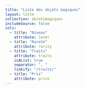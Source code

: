 ```yaml
---
title: "Liste des objets magiques"
layout: liste
collection: objetsmagiques
includeSource: false
cols:
  - title: "Niveau"
    attribute: level
  - title: "Rareté"
    attribute: rarity
  - title: "Traits"
    attribute: traits
    isAList: true
    separator: ", "
    linkify: "/traits/"
  - title: "Prix"
    attribute: price
---
```

